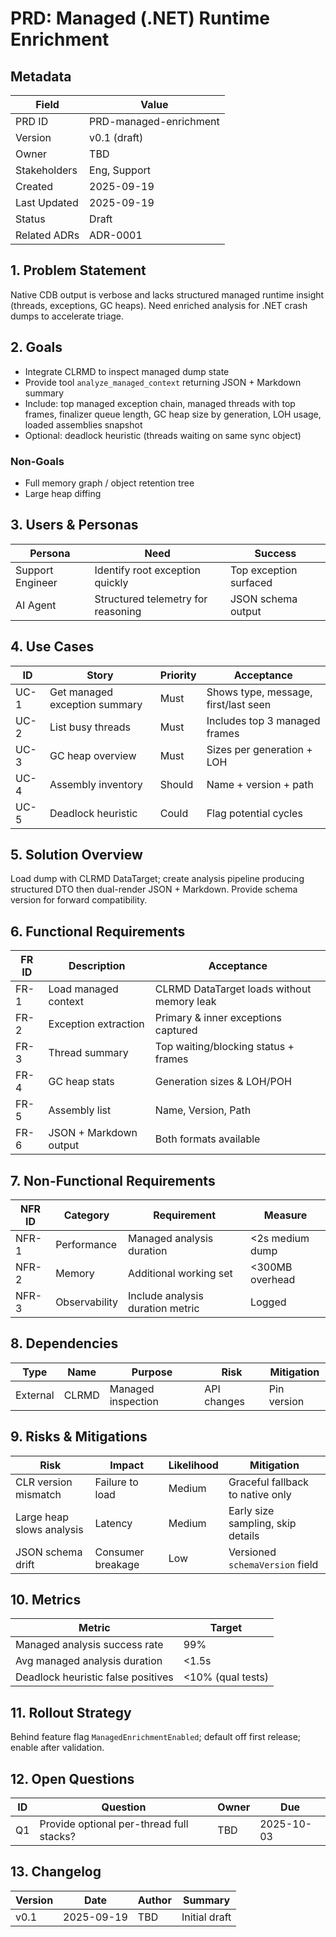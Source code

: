 # PRD: Managed (.NET) Runtime Enrichment

## Metadata
| Field | Value |
|-------|-------|
| PRD ID | PRD-managed-enrichment |
| Version | v0.1 (draft) |
| Owner | TBD |
| Stakeholders | Eng, Support |
| Created | 2025-09-19 |
| Last Updated | 2025-09-19 |
| Status | Draft |
| Related ADRs | ADR-0001 |

## 1. Problem Statement
Native CDB output is verbose and lacks structured managed runtime insight (threads, exceptions, GC heaps). Need enriched analysis for .NET crash dumps to accelerate triage.

## 2. Goals
- Integrate CLRMD to inspect managed dump state
- Provide tool `analyze_managed_context` returning JSON + Markdown summary
- Include: top managed exception chain, managed threads with top frames, finalizer queue length, GC heap size by generation, LOH usage, loaded assemblies snapshot
- Optional: deadlock heuristic (threads waiting on same sync object)

### Non-Goals
- Full memory graph / object retention tree
- Large heap diffing

## 3. Users & Personas
| Persona | Need | Success |
|---------|------|--------|
| Support Engineer | Identify root exception quickly | Top exception surfaced |
| AI Agent | Structured telemetry for reasoning | JSON schema output |

## 4. Use Cases
| ID | Story | Priority | Acceptance |
|----|-------|----------|-----------|
| UC-1 | Get managed exception summary | Must | Shows type, message, first/last seen |
| UC-2 | List busy threads | Must | Includes top 3 managed frames |
| UC-3 | GC heap overview | Must | Sizes per generation + LOH |
| UC-4 | Assembly inventory | Should | Name + version + path |
| UC-5 | Deadlock heuristic | Could | Flag potential cycles |

## 5. Solution Overview
Load dump with CLRMD DataTarget; create analysis pipeline producing structured DTO then dual-render JSON + Markdown. Provide schema version for forward compatibility.

## 6. Functional Requirements
| FR ID | Description | Acceptance |
|-------|-------------|-----------|
| FR-1 | Load managed context | CLRMD DataTarget loads without memory leak |
| FR-2 | Exception extraction | Primary & inner exceptions captured |
| FR-3 | Thread summary | Top waiting/blocking status + frames |
| FR-4 | GC heap stats | Generation sizes & LOH/POH |
| FR-5 | Assembly list | Name, Version, Path |
| FR-6 | JSON + Markdown output | Both formats available |

## 7. Non-Functional Requirements
| NFR ID | Category | Requirement | Measure |
|--------|----------|------------|---------|
| NFR-1 | Performance | Managed analysis duration | <2s medium dump |
| NFR-2 | Memory | Additional working set | <300MB overhead |
| NFR-3 | Observability | Include analysis duration metric | Logged |

## 8. Dependencies
| Type | Name | Purpose | Risk | Mitigation |
|------|------|---------|------|------------|
| External | CLRMD | Managed inspection | API changes | Pin version |

## 9. Risks & Mitigations
| Risk | Impact | Likelihood | Mitigation |
|------|--------|-----------|-----------|
| CLR version mismatch | Failure to load | Medium | Graceful fallback to native only |
| Large heap slows analysis | Latency | Medium | Early size sampling, skip details |
| JSON schema drift | Consumer breakage | Low | Versioned `schemaVersion` field |

## 10. Metrics
| Metric | Target |
|--------|--------|
| Managed analysis success rate | 99% |
| Avg managed analysis duration | <1.5s |
| Deadlock heuristic false positives | <10% (qual tests) |

## 11. Rollout Strategy
Behind feature flag `ManagedEnrichmentEnabled`; default off first release; enable after validation.

## 12. Open Questions
| ID | Question | Owner | Due |
|----|----------|-------|-----|
| Q1 | Provide optional per-thread full stacks? | TBD | 2025-10-03 |

## 13. Changelog
| Version | Date | Author | Summary |
|---------|------|--------|---------|
| v0.1 | 2025-09-19 | TBD | Initial draft |
